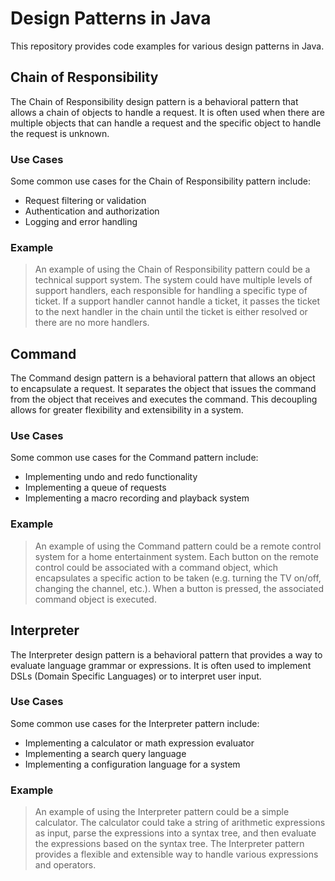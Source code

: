 # Design Patterns in Java
This repository provides code examples for various design patterns in Java.

## Chain of Responsibility
The Chain of Responsibility design pattern is a behavioral pattern that allows a chain of objects to handle a request. It is often used when there are multiple objects that can handle a request and the specific object to handle the request is unknown.

### Use Cases

Some common use cases for the Chain of Responsibility pattern include:
* Request filtering or validation
* Authentication and authorization
* Logging and error handling

### Example
> An example of using the Chain of Responsibility pattern could be a technical support system. The system could have multiple levels of support handlers, each responsible for handling a specific type of ticket. If a support handler cannot handle a ticket, it passes the ticket to the next handler in the chain until the ticket is either resolved or there are no more handlers.

## Command
The Command design pattern is a behavioral pattern that allows an object to encapsulate a request. It separates the object that issues the command from the object that receives and executes the command. This decoupling allows for greater flexibility and extensibility in a system.

### Use Cases
Some common use cases for the Command pattern include:

* Implementing undo and redo functionality
* Implementing a queue of requests
* Implementing a macro recording and playback system

### Example
> An example of using the Command pattern could be a remote control system for a home entertainment system. Each button on the remote control could be associated with a command object, which encapsulates a specific action to be taken (e.g. turning the TV on/off, changing the channel, etc.). When a button is pressed, the associated command object is executed.

## Interpreter
The Interpreter design pattern is a behavioral pattern that provides a way to evaluate language grammar or expressions. It is often used to implement DSLs (Domain Specific Languages) or to interpret user input.

### Use Cases
Some common use cases for the Interpreter pattern include:

* Implementing a calculator or math expression evaluator
* Implementing a search query language
* Implementing a configuration language for a system

### Example
> An example of using the Interpreter pattern could be a simple calculator. The calculator could take a string of arithmetic expressions as input, parse the expressions into a syntax tree, and then evaluate the expressions based on the syntax tree. The Interpreter pattern provides a flexible and extensible way to handle various expressions and operators.
